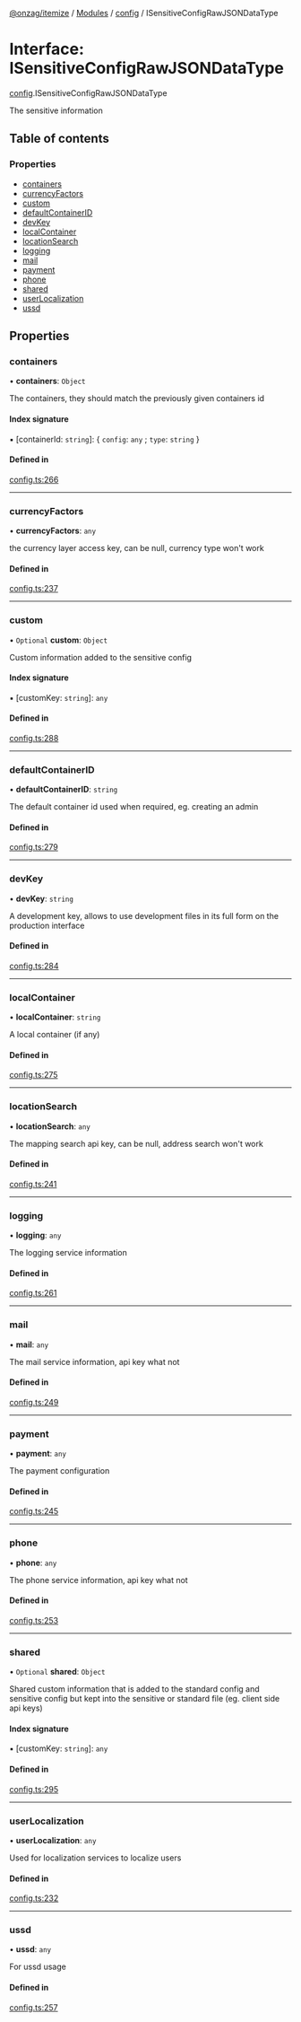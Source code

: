 [@onzag/itemize](../README.md) / [Modules](../modules.md) / [config](../modules/config.md) / ISensitiveConfigRawJSONDataType

# Interface: ISensitiveConfigRawJSONDataType

[config](../modules/config.md).ISensitiveConfigRawJSONDataType

The sensitive information

## Table of contents

### Properties

- [containers](config.ISensitiveConfigRawJSONDataType.md#containers)
- [currencyFactors](config.ISensitiveConfigRawJSONDataType.md#currencyfactors)
- [custom](config.ISensitiveConfigRawJSONDataType.md#custom)
- [defaultContainerID](config.ISensitiveConfigRawJSONDataType.md#defaultcontainerid)
- [devKey](config.ISensitiveConfigRawJSONDataType.md#devkey)
- [localContainer](config.ISensitiveConfigRawJSONDataType.md#localcontainer)
- [locationSearch](config.ISensitiveConfigRawJSONDataType.md#locationsearch)
- [logging](config.ISensitiveConfigRawJSONDataType.md#logging)
- [mail](config.ISensitiveConfigRawJSONDataType.md#mail)
- [payment](config.ISensitiveConfigRawJSONDataType.md#payment)
- [phone](config.ISensitiveConfigRawJSONDataType.md#phone)
- [shared](config.ISensitiveConfigRawJSONDataType.md#shared)
- [userLocalization](config.ISensitiveConfigRawJSONDataType.md#userlocalization)
- [ussd](config.ISensitiveConfigRawJSONDataType.md#ussd)

## Properties

### containers

• **containers**: `Object`

The containers, they should match the previously given
containers id

#### Index signature

▪ [containerId: `string`]: \{ `config`: `any` ; `type`: `string`  }

#### Defined in

[config.ts:266](https://github.com/onzag/itemize/blob/59702dd5/config.ts#L266)

___

### currencyFactors

• **currencyFactors**: `any`

the currency layer access key,
can be null, currency type won't work

#### Defined in

[config.ts:237](https://github.com/onzag/itemize/blob/59702dd5/config.ts#L237)

___

### custom

• `Optional` **custom**: `Object`

Custom information added to the sensitive config

#### Index signature

▪ [customKey: `string`]: `any`

#### Defined in

[config.ts:288](https://github.com/onzag/itemize/blob/59702dd5/config.ts#L288)

___

### defaultContainerID

• **defaultContainerID**: `string`

The default container id used when required, eg. creating an admin

#### Defined in

[config.ts:279](https://github.com/onzag/itemize/blob/59702dd5/config.ts#L279)

___

### devKey

• **devKey**: `string`

A development key, allows to use development files in its full form on the production
interface

#### Defined in

[config.ts:284](https://github.com/onzag/itemize/blob/59702dd5/config.ts#L284)

___

### localContainer

• **localContainer**: `string`

A local container (if any)

#### Defined in

[config.ts:275](https://github.com/onzag/itemize/blob/59702dd5/config.ts#L275)

___

### locationSearch

• **locationSearch**: `any`

The mapping search api key, can be null, address search won't work

#### Defined in

[config.ts:241](https://github.com/onzag/itemize/blob/59702dd5/config.ts#L241)

___

### logging

• **logging**: `any`

The logging service information

#### Defined in

[config.ts:261](https://github.com/onzag/itemize/blob/59702dd5/config.ts#L261)

___

### mail

• **mail**: `any`

The mail service information, api key what not

#### Defined in

[config.ts:249](https://github.com/onzag/itemize/blob/59702dd5/config.ts#L249)

___

### payment

• **payment**: `any`

The payment configuration

#### Defined in

[config.ts:245](https://github.com/onzag/itemize/blob/59702dd5/config.ts#L245)

___

### phone

• **phone**: `any`

The phone service information, api key what not

#### Defined in

[config.ts:253](https://github.com/onzag/itemize/blob/59702dd5/config.ts#L253)

___

### shared

• `Optional` **shared**: `Object`

Shared custom information that is added to the standard config and sensitive config
but kept into the sensitive or standard file (eg. client side api keys)

#### Index signature

▪ [customKey: `string`]: `any`

#### Defined in

[config.ts:295](https://github.com/onzag/itemize/blob/59702dd5/config.ts#L295)

___

### userLocalization

• **userLocalization**: `any`

Used for localization services to localize users

#### Defined in

[config.ts:232](https://github.com/onzag/itemize/blob/59702dd5/config.ts#L232)

___

### ussd

• **ussd**: `any`

For ussd usage

#### Defined in

[config.ts:257](https://github.com/onzag/itemize/blob/59702dd5/config.ts#L257)
